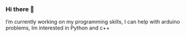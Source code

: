 ### Hi there 👋
I’m currently working on my programming skills, 
I can help with arduino problems, 
Im interested in Python and c++


<!--
**DerMaisbauer/DerMaisbauer** is a ✨ _special_ ✨ repository because its `README.md` (this file) appears on your GitHub profile.

Here are some ideas to get you started:

###🔭 I’m currently working on my programming skills
- 🌱 I’m currently learning python
- 👯 I’m looking to collaborate on ...
- 🤔 I’m looking for help with 
- 💬 Ask me about ...
- 📫 How to reach me: ...
- 😄 Pronouns: man
- ⚡ Fun fact: ...
-->

